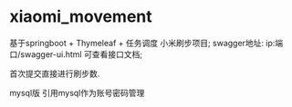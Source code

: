 # xiaomi_movement
基于springboot + Thymeleaf + 任务调度 小米刷步项目;
swagger地址: ip:端口/swagger-ui.html   可查看接口文档;

首次提交直接进行刷步数. 

mysql版  引用mysql作为账号密码管理
